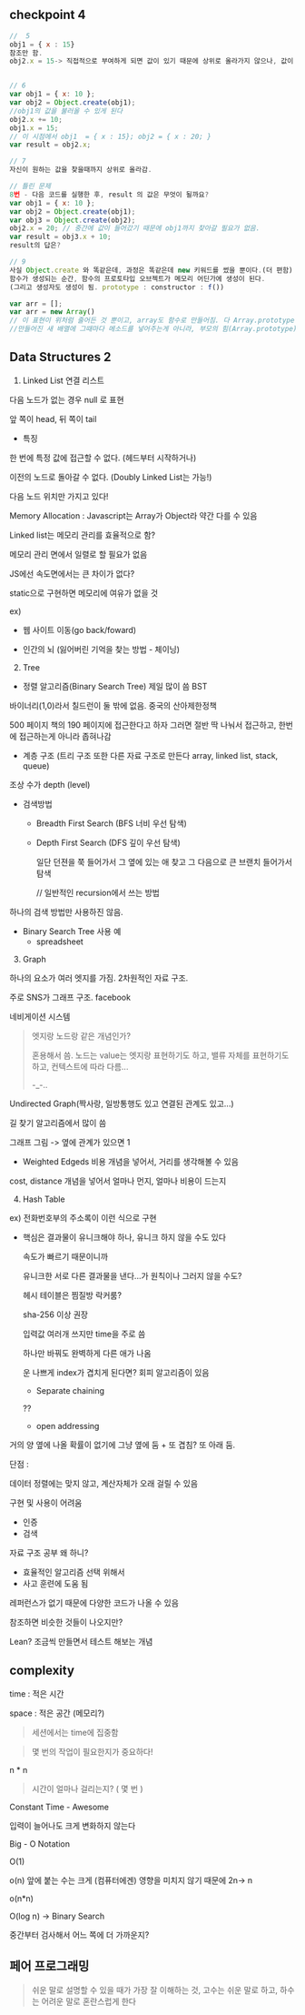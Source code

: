 ## checkpoint 4

```javascript
//  5
obj1 = { x : 15}
참조만 함.
obj2.x = 15-> 직접적으로 부여하게 되면 값이 있기 때문에 상위로 올라가지 않으나, 값이 없는 경우엔 상위로 올라가면서 값을 찾음.


// 6
var obj1 = { x: 10 };
var obj2 = Object.create(obj1);
//obj1의 값을 불러올 수 있게 된다
obj2.x += 10;
obj1.x = 15;
// 이 시점에서 obj1  = { x : 15}; obj2 = { x : 20; }
var result = obj2.x;

// 7
자신이 원하는 값을 찾을때까지 상위로 올라감.

// 틀린 문제
8번 - 다음 코드를 실행한 후, result 의 값은 무엇이 될까요?
var obj1 = { x: 10 };
var obj2 = Object.create(obj1);
var obj3 = Object.create(obj2);
obj2.x = 20; // 중간에 값이 들어갔기 때문에 obj1까지 찾아갈 필요가 없음.
var result = obj3.x + 10;
result의 답은?

// 9
사실 Object.create 와 똑같은데, 과정은 똑같은데 new 키워드를 썼을 뿐이다.(더 편함)
함수가 생성되는 순간, 함수의 프로토타입 오브젝트가 메모리 어딘가에 생성이 된다.
(그리고 생성자도 생성이 됨. prototype : constructor : f())

var arr = [];
var arr = new Array() 
// 이 표현이 위처럼 줄어든 것 뿐이고, array도 함수로 만들어짐. 다 Array.prototype에서 가져와서 쓰는 것. 
//만들어진 새 배열에 그때마다 메소드를 넣어주는게 아니라, 부모의 힘(Array.prototype)을 가져와서 쓰기만 한다.

```



## Data Structures 2

1. Linked List 연결 리스트

다음 노드가 없는 경우 null 로 표현

앞 쪽이 head, 뒤 쪽이 tail

- 특징 

한 번에 특정 값에 접근할 수 없다. (헤드부터 시작하거나)

이전의 노드로 돌아갈 수 없다. (Doubly Linked List는 가능!)

다음 노드 위치만 가지고 있다!

Memory Allocation : Javascript는 Array가 Object라 약간 다를 수 있음

Linked list는 메모리 관리를 효율적으로 함?

메모리 관리 면에서 일렬로 할 필요가 없음

JS에선 속도면에서는 큰 차이가 없다?

static으로 구현하면 메모리에 여유가 없을 것

ex)

- 웹 사이트 이동(go back/foward)

- 인간의 뇌 (잃어버린 기억을 찾는 방법 - 체이닝)

2. Tree

- 정렬 알고리즘(Binary Search Tree) 제일 많이 씀 BST

바이너리(1,0)라서 칠드런이 둘 밖에 없음. 중국의 산아제한정책

500 페이지 책의 190 페이지에 접근한다고 하자 그러면 절반 딱 나눠서 접근하고, 한번에 접근하는게 아니라 좁혀나감

- 계층 구조 (트리 구조 또한 다른 자료 구조로 만든다 array, linked list, stack, queue)

조상 수가 depth (level)

- 검색방법

  - Breadth First Search (BFS 너비 우선 탐색)

  - Depth First Search (DFS 깊이 우선 탐색)

    일단 던젼을 쭉 들어가서 그 옆에 있는 애 찾고 그 다음으로 큰 브랜치 들어가서 탐색

    // 일반적인 recursion에서 쓰는 방법



하나의 검색 방법만 사용하진 않음.

- Binary Search Tree 사용 예
  - spreadsheet



3. Graph

하나의 요소가 여러 엣지를 가짐. 2차원적인 자료 구조.

주로 SNS가 그래프 구조. facebook

네비게이션 시스템

> 엣지랑 노드랑 같은 개념인가?
>
> 혼용해서 씀. 노드는 value는 엣지랑 표현하기도 하고, 밸류 자체를 표현하기도 하고, 컨텍스트에 따라 다름...
>
> -_-..

Undirected Graph(짝사랑, 일방통행도 있고 연결된 관계도 있고...)

길 찾기 알고리즘에서 많이 씀

그래프 그림 -> 옆에 관계가 있으면 1

- Weighted Edgeds 비용 개념을 넣어서, 거리를 생각해볼 수 있음

cost, distance 개념을 넣어서 얼마나 먼지, 얼마나 비용이 드는지

4. Hash Table

ex) 전화번호부의 주소록이 이런 식으로 구현

* 핵심은 결과물이 유니크해야 하나, 유니크 하지 않을 수도 있다

  속도가 빠르기 때문이니까

  유니크한 서로 다른 결과물을 낸다...가 원칙이나 그러지 않을 수도?

  헤시 테이블은 찜질방 락커룸?

  sha-256 이상 권장

  입력값 여러개 쓰지만 time을 주로 씀

  하나만 바꿔도 완벽하게 다른 애가 나옴

  운 나쁘게 index가 겹치게 된다면? 회피 알고리즘이 있음

  * Separate chaining

  ??

  * open addressing

거의 양 옆에 나올 확률이 없기에 그냥 옆에 둠 + 또 겹침? 또 아래 둠.

단점 : 

데이터 정렬에는 맞지 않고, 계산자체가 오래 걸릴 수 있음

구현 및 사용이 어려움

- 인증
- 검색



자료 구조 공부 왜 하니?

- 효율적인 알고리즘 선택 위해서
- 사고 훈련에 도움 됨



레퍼런스가 없기 때문에 다양한 코드가 나올 수 있음

참조하면 비슷한 것들이 나오지만?

Lean? 조금씩 만들면서 테스트 해보는 개념



## complexity 

time : 적은 시간

space : 적은 공간 (메모리?)

> 세션에서는 time에 집중함



> 몇 번의 작업이 필요한지가 중요하다!

n * n 

> 시간이 얼마나 걸리는지? ( 몇 번 )



Constant Time - Awesome

입력이 늘어나도 크게 변화하지 않는다 

Big - O Notation 

O(1)

o(n) 앞에 붙는 수는 크게 (컴퓨터에겐) 영향을 미치지 않기 때문에 2n-> n

o(n*n)

O(log n) -> Binary Search

중간부터 검사해서 어느 쪽에 더 가까운지? 



## 페어 프로그래밍

> 쉬운 말로 설명할 수 있을 때가 가장 잘 이해하는 것, 고수는 쉬운 말로 하고, 하수는 어려운 말로 혼란스럽게 한다

